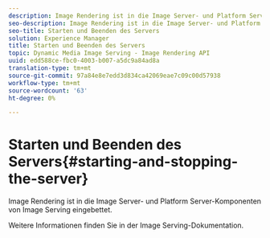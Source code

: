 ```yaml
---
description: Image Rendering ist in die Image Server- und Platform Server-Komponenten von Image Serving eingebettet.
seo-description: Image Rendering ist in die Image Server- und Platform Server-Komponenten von Image Serving eingebettet.
seo-title: Starten und Beenden des Servers
solution: Experience Manager
title: Starten und Beenden des Servers
topic: Dynamic Media Image Serving - Image Rendering API
uuid: edd588ce-fbc0-4003-b007-a5dc9a84ad8a
translation-type: tm+mt
source-git-commit: 97a84e8e7edd3d834ca42069eae7c09c00d57938
workflow-type: tm+mt
source-wordcount: '63'
ht-degree: 0%

---
```



# Starten und Beenden des Servers{#starting-and-stopping-the-server}

Image Rendering ist in die Image Server- und Platform Server-Komponenten von Image Serving eingebettet.

Weitere Informationen finden Sie in der Image Serving-Dokumentation.
